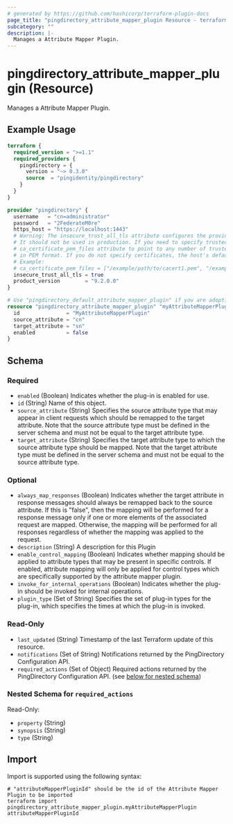 ```yaml
---
# generated by https://github.com/hashicorp/terraform-plugin-docs
page_title: "pingdirectory_attribute_mapper_plugin Resource - terraform-provider-pingdirectory"
subcategory: ""
description: |-
  Manages a Attribute Mapper Plugin.
---
```


# pingdirectory_attribute_mapper_plugin (Resource)

Manages a Attribute Mapper Plugin.

## Example Usage

```terraform
terraform {
  required_version = ">=1.1"
  required_providers {
    pingdirectory = {
      version = "~> 0.3.0"
      source  = "pingidentity/pingdirectory"
    }
  }
}

provider "pingdirectory" {
  username   = "cn=administrator"
  password   = "2FederateM0re"
  https_host = "https://localhost:1443"
  # Warning: The insecure_trust_all_tls attribute configures the provider to trust any certificate presented by the PingDirectory server.
  # It should not be used in production. If you need to specify trusted CA certificates, use the
  # ca_certificate_pem_files attribute to point to any number of trusted CA certificate files
  # in PEM format. If you do not specify certificates, the host's default root CA set will be used.
  # Example:
  # ca_certificate_pem_files = ["/example/path/to/cacert1.pem", "/example/path/to/cacert2.pem"]
  insecure_trust_all_tls = true
  product_version        = "9.2.0.0"
}

# Use "pingdirectory_default_attribute_mapper_plugin" if you are adopting existing configuration from the PingDirectory server into Terraform
resource "pingdirectory_attribute_mapper_plugin" "myAttributeMapperPlugin" {
  id               = "MyAttributeMapperPlugin"
  source_attribute = "cn"
  target_attribute = "sn"
  enabled          = false
}
```

<!-- schema generated by tfplugindocs -->
## Schema

### Required

- `enabled` (Boolean) Indicates whether the plug-in is enabled for use.
- `id` (String) Name of this object.
- `source_attribute` (String) Specifies the source attribute type that may appear in client requests which should be remapped to the target attribute. Note that the source attribute type must be defined in the server schema and must not be equal to the target attribute type.
- `target_attribute` (String) Specifies the target attribute type to which the source attribute type should be mapped. Note that the target attribute type must be defined in the server schema and must not be equal to the source attribute type.

### Optional

- `always_map_responses` (Boolean) Indicates whether the target attribute in response messages should always be remapped back to the source attribute. If this is "false", then the mapping will be performed for a response message only if one or more elements of the associated request are mapped. Otherwise, the mapping will be performed for all responses regardless of whether the mapping was applied to the request.
- `description` (String) A description for this Plugin
- `enable_control_mapping` (Boolean) Indicates whether mapping should be applied to attribute types that may be present in specific controls. If enabled, attribute mapping will only be applied for control types which are specifically supported by the attribute mapper plugin.
- `invoke_for_internal_operations` (Boolean) Indicates whether the plug-in should be invoked for internal operations.
- `plugin_type` (Set of String) Specifies the set of plug-in types for the plug-in, which specifies the times at which the plug-in is invoked.

### Read-Only

- `last_updated` (String) Timestamp of the last Terraform update of this resource.
- `notifications` (Set of String) Notifications returned by the PingDirectory Configuration API.
- `required_actions` (Set of Object) Required actions returned by the PingDirectory Configuration API. (see [below for nested schema](#nestedatt--required_actions))

<a id="nestedatt--required_actions"></a>
### Nested Schema for `required_actions`

Read-Only:

- `property` (String)
- `synopsis` (String)
- `type` (String)

## Import

Import is supported using the following syntax:

```shell
# "attributeMapperPluginId" should be the id of the Attribute Mapper Plugin to be imported
terraform import pingdirectory_attribute_mapper_plugin.myAttributeMapperPlugin attributeMapperPluginId
```
